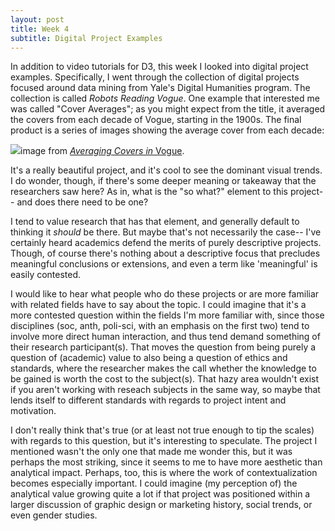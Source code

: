 ```yaml
---
layout: post
title: Week 4
subtitle: Digital Project Examples
---
```


In addition to video tutorials for D3, this week I looked into digital project examples. Specifically, I went through the collection of digital projects focused around data mining from Yale's Digital Humanities program. The collection is called *Robots Reading Vogue*. One example that interested me was called "Cover Averages"; as you might expect from the title, it averaged the covers from each decade of Vogue, starting in the 1900s. The final product is a series of images showing the average cover from each decade:

![](/is-project/img/week04_vogue_averages.png)image from [*Averaging Covers in* Vogue](http://dh.library.yale.edu/projects/vogue/coveraverages/).


It's a really beautiful project, and it's cool to see the dominant visual trends. I do wonder, though, if there's some deeper meaning or takeaway that the researchers saw here? As in, what is the "so what?" element to this project-- and does there need to be one? 

I tend to value research that has that element, and generally default to thinking it *should* be there. But maybe that's not necessarily the case-- I've certainly heard academics defend the merits of purely descriptive projects. Though, of course there's nothing about a descriptive focus that precludes meaningful conclusions or extensions, and even a term like 'meaningful' is easily contested.

I would like to hear what people who do these projects or are more familiar with related fields have to say about the topic. I could imagine that it's a more contested question within the fields I'm more familiar with, since those disciplines (soc, anth, poli-sci, with an emphasis on the first two) tend to involve more direct human interaction, and thus tend demand something of their research participant(s). That moves the question from being purely a question of (academic) value to also being a question of ethics and standards, where the researcher makes the call whether the knowledge to be gained is worth the cost to the subject(s). That hazy area wouldn't exist if you aren't working with reseach subjects in the same way, so maybe that lends itself to different standards with regards to project intent and motivation. 

I don't really think that's true (or at least not true enough to tip the scales) with regards to this question, but it's interesting to speculate. The project I mentioned wasn't the only one that made me wonder this, but it was perhaps the most striking, since it seems to me to have more aesthetic than analytical impact. Perhaps, too, this is where the work of contextualization becomes especially important. I could imagine (my perception of) the analytical value growing quite a lot if that project was positioned within a larger discussion of graphic design or marketing history, social trends, or even gender studies. 
